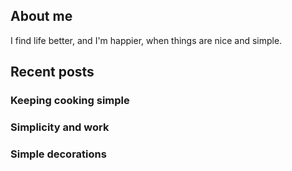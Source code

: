 ## About me

I find life better, and I'm happier, when things are nice and simple.



## Recent posts 

### Keeping cooking simple

### Simplicity and work

### Simple decorations
